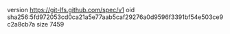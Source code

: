 version https://git-lfs.github.com/spec/v1
oid sha256:5fd972053cd0ca21a5e77aab5caf29276a0d9596f3391bf54e503ce9c2a8cb7a
size 7459
